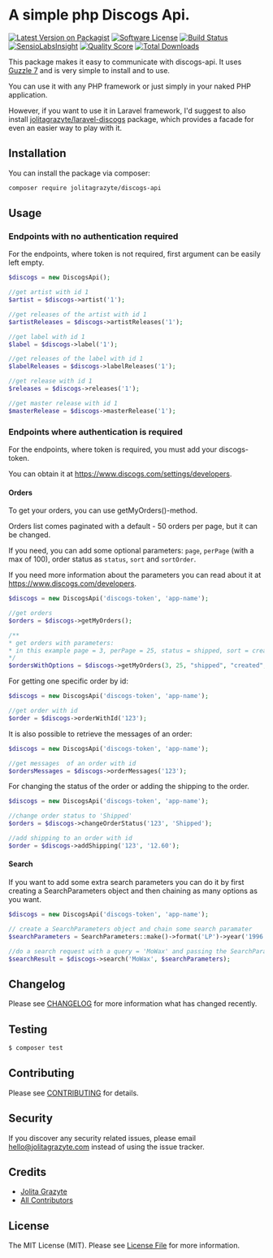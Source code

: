 # A simple php Discogs Api.

[![Latest Version on Packagist](https://img.shields.io/packagist/v/jolitagrazyte/discogs-api.svg?style=flat-square)](https://packagist.org/packages/jolitagrazyte/discogs-api)
[![Software License](https://img.shields.io/badge/license-MIT-brightgreen.svg?style=flat-square)](LICENSE.md)
[![Build Status](https://img.shields.io/travis/JolitaGrazyte/discogs-api/master.svg?style=flat-square)](https://travis-ci.org/JolitaGrazyte/discogs-api)
[![SensioLabsInsight](https://img.shields.io/sensiolabs/i/4d8c7480-2fa7-4333-b6f7-80f2f99f5e44.svg?style=flat-square)](https://insight.sensiolabs.com/projects/4d8c7480-2fa7-4333-b6f7-80f2f99f5e44)
[![Quality Score](https://img.shields.io/scrutinizer/g/JolitaGrazyte/discogs-api.svg?style=flat-square)](https://scrutinizer-ci.com/g/JolitaGrazyte/discogs-api)
[![Total Downloads](https://img.shields.io/packagist/dt/jolitagrazyte/discogs-api.svg?style=flat-square)](https://packagist.org/packages/jolitagrazyte/discogs-api)


This package makes it easy to communicate with discogs-api. It uses [Guzzle 7](https://github.com/guzzle/guzzle) and is very simple to install and to use.

You can use it with any PHP framework or just simply in your naked PHP application.

However, if you want to use it in Laravel framework, I'd suggest to also install [jolitagrazyte/laravel-discogs](https://github.com/JolitaGrazyte/laravel-discogs) package, 
which provides a facade for even an easier way to play with it.

## Installation

You can install the package via composer:

``` bash
composer require jolitagrazyte/discogs-api
```

## Usage

### Endpoints with no authentication required

For the endpoints, where token is not required, first argument can be easily left empty.
``` php
$discogs = new DiscogsApi();

//get artist with id 1
$artist = $discogs->artist('1');

//get releases of the artist with id 1
$artistReleases = $discogs->artistReleases('1');

//get label with id 1 
$label = $discogs->label('1');

//get releases of the label with id 1
$labelReleases = $discogs->labelReleases('1');

//get release with id 1
$releases = $discogs->releases('1');

//get master release with id 1
$masterRelease = $discogs->masterRelease('1');
```

### Endpoints where authentication is required
For the endpoints, where token is required, you must add your discogs-token.

You can obtain it at https://www.discogs.com/settings/developers.

#### Orders
To get your orders, you can use getMyOrders()-method.

Orders list comes paginated with a default - 50 orders per page, but it can be changed. 

If you need, you can add some optional parameters: `page`, `perPage` (with a max of 100), order status as  `status`, `sort` and `sortOrder`.

If you need more information about the parameters you can read about it at https://www.discogs.com/developers.

```php
$discogs = new DiscogsApi('discogs-token', 'app-name');

//get orders
$orders = $discogs->getMyOrders();

/**
* get orders with parameters: 
* in this example page = 3, perPage = 25, status = shipped, sort = created, sortOrder = desc
*/
$ordersWithOptions = $discogs->getMyOrders(3, 25, "shipped", "created", "desc");
```

For getting one specific order by id:
``` php
$discogs = new DiscogsApi('discogs-token', 'app-name');

//get order with id
$order = $discogs->orderWithId('123');
```

It is also possible to retrieve the messages of an order:
```php
$discogs = new DiscogsApi('discogs-token', 'app-name');

//get messages  of an order with id
$ordersMessages = $discogs->orderMessages('123');
```

For changing the status of the order or adding the shipping to the order.
```php
$discogs = new DiscogsApi('discogs-token', 'app-name');

//change order status to 'Shipped'
$orders = $discogs->changeOrderStatus('123', 'Shipped');

//add shipping to an order with id
$order = $discogs->addShipping('123', '12.60');
```


#### Search

If you want to add some extra search parameters you can do it by 
first creating a SearchParameters object and then chaining as many options as you want.
  
```php
$discogs = new DiscogsApi('discogs-token', 'app-name');

// create a SearchParameters object and chain some search paramater
$searchParameters = SearchParameters::make()->format('LP')->year('1996');

//do a search request with a query = 'MoWax' and passing the SearchParameters object
$searchResult = $discogs->search('MoWax', $searchParameters);
```

## Changelog

Please see [CHANGELOG](CHANGELOG.md) for more information what has changed recently.

## Testing

``` bash
$ composer test
```

## Contributing

Please see [CONTRIBUTING](CONTRIBUTING.md) for details.

## Security

If you discover any security related issues, please email hello@jolitagrazyte.com instead of using the issue tracker.

## Credits

- [Jolita Grazyte](https://github.com/JolitaGrazyte)
- [All Contributors](../../contributors)

## License

The MIT License (MIT). Please see [License File](LICENSE.md) for more information.
